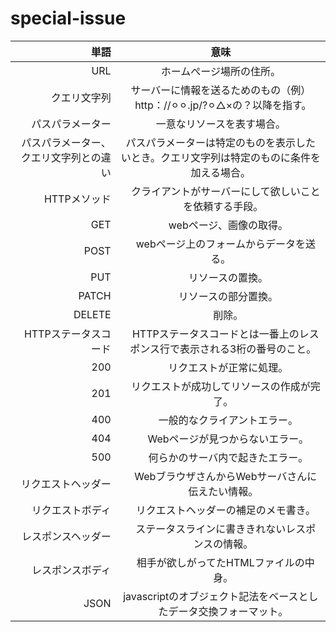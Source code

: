 # special-issue

|単語|意味 | 
|---:| :---: | 
|URL | ホームぺージ場所の住所。 | 
|クエリ文字列 | サーバーに情報を送るためのもの（例）http：//⚪︎⚪︎.jp/?⚪︎△×の？以降を指す。　| 
|パスパラメーター | 一意なリソースを表す場合。 | 
|パスパラメーター、クエリ文字列との違い| パスパラメーターは特定のものを表示したいとき。クエリ文字列は特定のものに条件を加える場合。 |
|HTTPメソッド|　クライアントがサーバーにして欲しいことを依頼する手段。　|
|GET|　webページ、画像の取得。　|
|POST|　webページ上のフォームからデータを送る。|
|PUT|　リソースの置換。　|
|PATCH|　リソースの部分置換。　|
|DELETE|　削除。　|
|HTTPステータスコード|　HTTPステータスコードとは一番上のレスポンス行で表示される3桁の番号のこと。　|
|200|　リクエストが正常に処理。　|
|201|　リクエストが成功してリソースの作成が完了。　|
|400|　一般的なクライアントエラー。　|
|404|　Webページが見つからないエラー。　|
|500|　何らかのサーバ内で起きたエラー。　|
|リクエストヘッダー|　WebブラウザさんからWebサーバさんに伝えたい情報。　|
|リクエストボディ|　リクエストヘッダーの補足のメモ書き。|
|レスポンスヘッダー|　ステータスラインに書ききれないレスポンスの情報。　|
|レスポンスボディ|　相手が欲しがってたHTMLファイルの中身。　|
|JSON| javascriptのオブジェクト記法をベースとしたデータ交換フォーマット。　|
